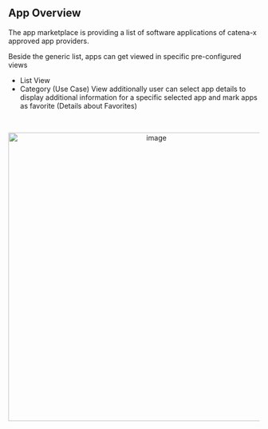 ## App Overview

The app marketplace is providing a list of software applications of catena-x approved app providers.

Beside the generic list, apps can get viewed in specific pre-configured views

- List View
- Category (Use Case) View
  additionally user can select app details to display additional information for a specific selected app and mark apps as favorite (Details about Favorites)

<br>

<p align="center">
<img width="578" alt="image" src="https://user-images.githubusercontent.com/94133633/211010432-f2c31fe6-11d5-43bb-a495-b2a6e0ba237a.png">
</p>

<br>
<br>

